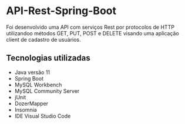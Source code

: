 # API-Rest-Spring-Boot

Foi desenvolvido uma API com serviços Rest por protocolos de HTTP utilizandoo métodos GET, PUT, POST e DELETE visando uma aplicação client de cadastro de usuários.

## Tecnologias utilizadas  

* Java versão 11
* Spring Boot
* MySQL Workbench 
* MySQL Community Server 
* jUnit
* DozerMapper
* Insomnia
* IDE Visual Studio Code

